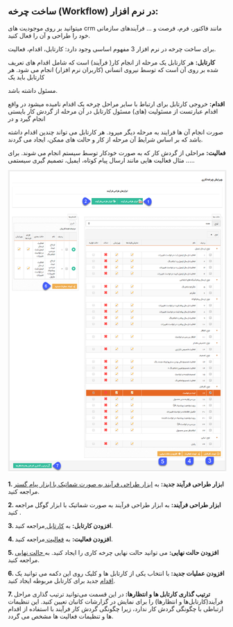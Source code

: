﻿## ساخت چرخه (Workflow) در نرم افزار:




میتوانید بر روی موجودیت های crm  مانند فاکتور، فرم،  فرصت و ...  فرآیندهای سازمانی خود را طراحی و آن را فعال کنید.

برای ساخت چرخه در نرم افزار 3 مفهوم اساسی وجود دارد: کارتابل، اقدام، فعالیت.

**کارتابل:** هر کارتابل یک مرحله از انجام کار( فرآیند) است که شامل اقدام های تعریف شده بر روی آن است که توسط نیروی انسانی (کاربران نرم افزار) انجام می شود. هر کارتابل باید یک

 مسئول داشته باشد.

**اقدام:** خروجی کارتابل برای ارتباط با سایر مراحل چرخه یک اقدام نامیده میشود در واقع اقدام عبارتست از مسئولیت (های) مسئول کارتابل در آن مرحله از گردش کار بایستی انجام گیرد و در

 صورت انجام آن ها فرایند به مرحله دیگر میرود. هر کارتابل می تواند چندین اقدام داشته باشد که بر اساس شرایط آن مرحله از کار و حالت های ممکن، ایجاد می گردند.

**فعالیت:** مراحلی از گردش کار که به صورت خودکار توسط سیستم انجام می شوند. برای مثال فعالیت هایی مانند ارسال پیام کوتاه، ایمیل، تصمیم گیری سیستمی .....

![](ProcessDesign1.png)

**1. ابزار طراحی فرآیند جدید:** به [ ابزار طراحی فرآیند به صورت شماتیک با ابزار پیام گستر](https://github.com/1stco/PayamGostarDocs/blob/master/help%202.5.4/Settings/Personalization-crm/Overview/Process-design/abzar-tarahi/abzar-tarahi.md) مراجعه کنید.

**2. ابزار طراحی فرآیند:** به  ابزار طراحی فرآیند به صورت شماتیک با ابزار گوگل مراجعه کنید .

**3. افزودن کارتابل:** به [ کارتابل ](https://github.com/1stco/PayamGostarDocs/blob/master/help%202.5.4/Settings/Personalization-crm/Overview/Process-design/Create-a-work-cycle/Cardboard/Cardboard.md)مراجعه کنید.


**4. افزودن فعالیت:** به [ فعالیت ](https://github.com/1stco/PayamGostarDocs/blob/master/help%202.5.4/Settings/Personalization-crm/Overview/Process-design/Create-a-work-cycle/Activity/Activity.md)مراجعه کنید.

**5. افزودن حالت نهایی:** می توانید حالت نهایی چرخه کاری را ایجاد کنید. به[ حالت نهایی](https://github.com/1stco/PayamGostarDocs/blob/master/help%202.5.4/Settings/Personalization-crm/Overview/Process-design/Create-a-work-cycle/Final-mode/Final-mode.md) مراجعه کنید.


**6. افزودن عملیات جدید:** با انتخاب یکی از کارتابل ها و کلیک روی این دکمه می توانید یک[ اقدام](https://github.com/1stco/PayamGostarDocs/blob/master/help%202.5.4/Settings/Personalization-crm/Overview/Process-design/Create-a-work-cycle/Action/Action.md) جدید برای کارتابل مربوطه ایجاد کنید.

**7. ترتیب گذاری کارتابل ها و انتظارها:**  در این قسمت می‌توانید ترتیب گذاری مراحل فرآیند(کارتابل‌ها و انتظارها) را برای نمایش در گزارشات کانبان تعیین کنید.
این تنظیمات ارتباطی با چگونگی گردش کار ندارد، زیرا چگونگی گردش کار فرآیند با استفاده از اقدام ها و تنظیمات فعالیت ها مشخص می گردد. 


